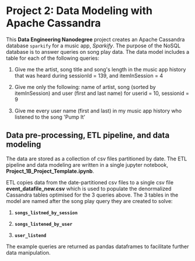 # Project 2: Data Modeling with Apache Cassandra

This **Data Engineering Nanodegree** project creates an Apache Cassandra database `sparkify` for a music app, *Sparkify*.
The purpose of the NoSQL database is to answer queries on song play data. The data model includes a table for each of the following queries:

1. Give me the artist, song title and song's length in the music app history that was heard during  sessionId = 139, and itemInSession  = 4

2. Give me only the following: name of artist, song (sorted by itemInSession) and user (first and last name) for userid = 10, sessionid = 9
    
3. Give me every user name (first and last) in my music app history who listened to the song 'Pump It'


## Data pre-processing, ETL pipeline, and data modeling

The data are stored as a collection of csv files partitioned by date. The ETL pipeline and data modeling are written in a single jupyter notebook, **Project_1B_Project_Template.ipynb**.

ETL copies data from the date-partitioned csv files to a single csv file **event_datafile_new.csv** which is used to populate the denormalized Cassandra tables optimised for the 3 queries above. The 3 tables in the model are named after the song play query they are created to solve:

1. **`songs_listned_by_session`** 

2. **`songs_listened_by_user`** 

3. **`user_listend`**

The example queries are returned as pandas dataframes to facilitate further data manipulation.